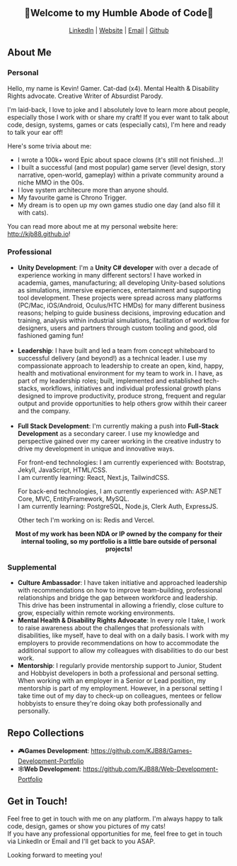 <section aria-labe="Welcome section with all my links">
  <div align="center">
    <h1>🤘Welcome to my Humble Abode of Code🤘</h1>
    <a href="http://www.LinkedIn.com/in/kevin-barr1988">LinkedIn</a> |
    <a href="http://kjb88.github.io">Website</a> |
    <a href="mailto:kevinbarr.business@gmail.com">Email</a> |
    <a href="https://github.com/KJB88">Github</a>
  </div>
</section>
<section aria-label="About Me">
  <h2>About Me</h2>
  <section aria-label="Personal About Me">
    <h3>Personal</h3>
    <p>
      Hello, my name is Kevin! Gamer. Cat-dad (x4). Mental Health & Disability Rights advocate. Creative Writer of Absurdist Parody. 
    </p>
    <p>
      I'm laid-back, I love to joke and I absolutely love to learn more about people, especially those I work with or share my craft! If you ever want to talk about code, design, systems, games or cats (especially cats), I'm here and ready to talk your ear off!
    </p>
    <p>
      Here's some trivia about me:
      <ul>
        <li>I wrote a 100k+ word Epic about space clowns (it's still not finished...)!</li>
        <li>I built a successful (and most popular) game server (level design, story narrative, open-world, gameplay) within a private community around a niche MMO in the 00s.</li>
        <li>I love system architecure more than anyone should.</li>
        <li>My favourite game is Chrono Trigger.</li>
        <li>My dream is to open up my own games studio one day (and also fill it with cats).</li>
      </ul>
    </p>
    <p>
      You can read more about me at my personal website here: <a href="http://kjb88.github.io">http://kjb88.github.io</a>!
    </p>
  </section>
    <section aria-label="Professional About Me">
      <h3>Professional</h3>
      <ul>
        <li>
          <b>Unity Development</b>: I'm a <b>Unity C# developer</b> with over a decade of experience working in many different sectors! I have worked in academia, games, manufacturing; all developing Unity-based solutions as simulations, immersive experiences, entertainment and supporting tool development. These projects were spread across many platforms (PC/Mac, iOS/Android, Oculus/HTC HMDs) for many different business reasons; helping to guide business decisions, improving education and training, analysis within industrial simulations, facilitation of workflow for designers, users and partners through custom tooling and good, old fashioned gaming fun!
        </li>
        <br>
        <li>
          <b>Leadership</b>: I have built and led a team from concept whiteboard to successful delivery (and beyond!) as a technical leader. I use my compassionate approach to leadership to create an open, kind, happy, health and motivational environment for my team to work in. I have, as part of my leadership roles; built, implemented and established tech-stacks, workflows, initiatives and individual professional growth plans designed to improve productivity, produce strong, frequent and regular output and provide opportunities to help others grow withih their career and the company.
      </li>
       <br>
        <li>
          <b>Full Stack Development</b>: I'm currently making a push into <b>Full-Stack Development</b> as a secondary career. I use my knowledge and perspective gained over my career working in the creative industry to drive my development in unique and innovative ways. 
          <p>
            For front-end technologies: I am currently experienced with: Bootstrap, Jekyll, JavaScript, HTML/CSS.<br>
            I am currently learning: React, Next.js, TailwindCSS. 
          </p> 
          <p>
            For back-end technologies, I am currently experienced with: ASP.NET Core, MVC, EntityFramework, MySQL.<br>
            I am currently learning: PostgreSQL, Node.js, Clerk Auth, ExpressJS.</p> <p> Other tech I'm working on is: Redis and Vercel.
            </p> 
        </li>
      </ul>
      <div align="center">
        <p>
        <b>Most of my work has been NDA or IP owned by the company for their internal tooling, so my portfolio is a little bare outside of personal projects!</b>
          </p>
      </div>
  </section>
  <section aria-label="Supplemental About Me">
    <h3>Supplemental</h4>
    <ul>
      <li>
        <b>Culture Ambassador</b>: I have taken initiative and approached leadership with recommendations on how to improve team-building, professional relationships and bridge the gap between workforce and leadership. This drive has been instrumental in allowing a friendly, close culture to grow, especially within remote working environments.
      </li>
      <li>
        <b>Mental Health & Disability Rights Advocate</b>: In every role I take, I work to raise awareness about the challenges that professionals with disabilities, like myself, have to deal with on a daily basis. I work with my employers to provide recommendations on how to accommodate the additional support to allow my colleagues with disabilities to do our best work.
      </li>
      <li>
        <b>Mentorship</b>: I regularly provide mentorship support to Junior, Student and Hobbyist developers in both a professional and personal setting. When working with an employer in a Senior or Lead position, my mentorship is part of my employment. However, in a personal setting I take time out of my day to check-up on colleagues, mentees or fellow hobbyists to ensure they're doing okay both professionally and personally.
      </li>
    </ul>
  </section>
</section>
<section aria-label="Collection of my code repositories">
  <h2>Repo Collections</h2>
  <ul>
    <li>🎮<b>Games Development</b>: <a href="https://github.com/KJB88/Games-Development-Portfolio">https://github.com/KJB88/Games-Development-Portfolio</a></li>
     <li>🕸️<b>Web Development</b>: <a href="https://github.com/KJB88/Web-Development-Portfolio">https://github.com/KJB88/Web-Development-Portfolio</a></li>
    </ul>
</section>
<section aria-label="Get in touch with me">
  <h2>Get in Touch!</h2>
  <p>
    Feel free to get in touch with me on any platform. I'm always happy to talk code, design, games or show you pictures of my cats!<br>
    If you have any professional opportunities for me, feel free to get in touch via LinkedIn or Email and I'll get back to you ASAP.
  </p>
  <p>
     Looking forward to meeting you!
  </p>
</section>
<!---
<div>
  <h2>Skills</h2>
  <h3>Games & Simulation Development</h3>
  <ul>
    <li><b>Engines</b>: Unity | Godot</li>
    <li>Languages: C# | C++ | </li>
    <li>Platforms: Desktop (PC/Mac) | VR (Oculus Rift), XR/MR (Microsoft HoloLens), Mobile (Android/iOS), AR (iOS) </li>
    </ul>
  <h3>Immersive Experiences</h3>
  
  <h3>Simulation</h3>
  
</div>
<div>
  <h2>Repo Collections</h2>
  <b>Games Development</b>: 

  C++ Projects:
  Web Dev:
  

</div>
  -->
<!--
**KJB88/KJB88** is a ✨ _special_ ✨ repository because its `README.md` (this file) appears on your GitHub profile.

Here are some ideas to get you started:

- 🔭 I’m currently working on ...
- 🌱 I’m currently learning ...
- 👯 I’m looking to collaborate on ...
- 🤔 I’m looking for help with ...
- 💬 Ask me about ...
- 📫 How to reach me: ...
- 😄 Pronouns: ...
- ⚡ Fun fact: ...
-->
